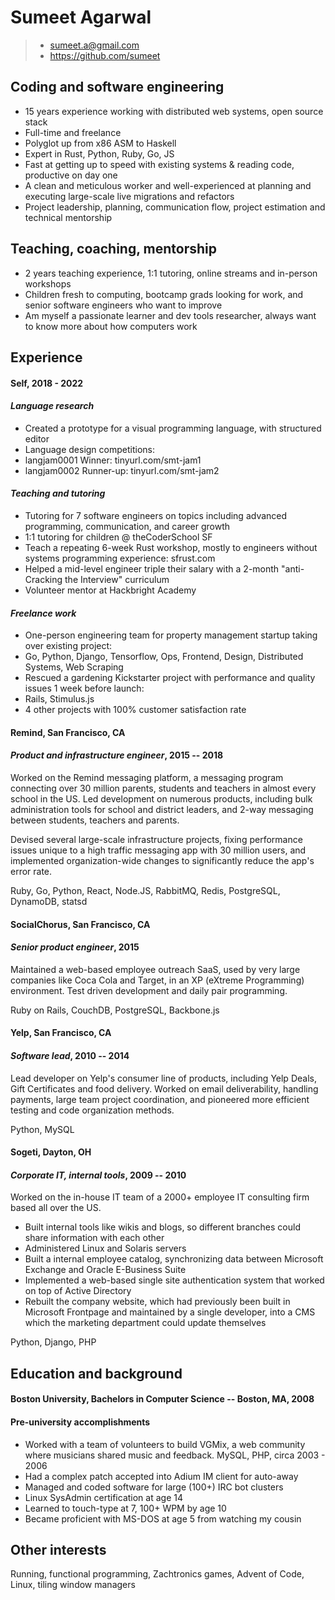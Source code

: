 Sumeet Agarwal
==============
> + sumeet.a@gmail.com
> + https://github.com/sumeet

Coding and software engineering
-------------------------------
+ 15 years experience working with distributed web systems, open source stack
+ Full-time and freelance
+ Polyglot up from x86 ASM to Haskell
+ Expert in Rust, Python, Ruby, Go, JS
+ Fast at getting up to speed with existing systems & reading code, productive on day one
+ A clean and meticulous worker and well-experienced at planning and executing large-scale live migrations and refactors
+ Project leadership, planning, communication flow, project estimation and technical mentorship

Teaching, coaching, mentorship
------------------------------
+ 2 years teaching experience, 1:1 tutoring, online streams and in-person workshops
+ Children fresh to computing, bootcamp grads looking for work, and senior software engineers who want to improve
+ Am myself a passionate learner and dev tools researcher, always want to know more about how computers work

Experience
----------
#### **Self**, 2018 - 2022
#### *Language research*
+ Created a prototype for a visual programming language, with structured editor
+ Language design competitions:
+ langjam0001 Winner: tinyurl.com/smt-jam1
+ langjam0002 Runner-up: tinyurl.com/smt-jam2

#### *Teaching and tutoring*
+ Tutoring for 7 software engineers on topics including advanced programming, communication, and career growth
+ 1:1 tutoring for children @ theCoderSchool SF
+ Teach a repeating 6-week Rust workshop, mostly to engineers without systems programming experience: sfrust.com
+ Helped a mid-level engineer triple their salary with a 2-month "anti-Cracking the Interview" curriculum
+ Volunteer mentor at Hackbright Academy

#### *Freelance work*
+ One-person engineering team for property management startup taking over existing project:
+ Go, Python, Django, Tensorflow, Ops, Frontend, Design, Distributed Systems, Web Scraping
+ Rescued a gardening Kickstarter project with performance and quality issues 1 week before launch:
+ Rails, Stimulus.js
+ 4 other projects with 100% customer satisfaction rate

#### **Remind**, San Francisco, CA
#### *Product and infrastructure engineer*, 2015 -- 2018
Worked on the Remind messaging platform, a messaging program connecting over 30
million parents, students and teachers in almost every school in the US. Led
development on numerous products, including bulk administration tools for school
and district leaders, and 2-way messaging between students, teachers and parents.

Devised several large-scale infrastructure projects, fixing performance issues unique
to a high traffic messaging app with 30 million users, and implemented organization-wide
changes to significantly reduce the app's error rate.

Ruby, Go, Python, React, Node.JS, RabbitMQ, Redis, PostgreSQL, DynamoDB, statsd

#### **SocialChorus**, San Francisco, CA
#### *Senior product engineer*, 2015
Maintained a web-based employee outreach SaaS, used by very large companies like Coca
Cola and Target, in an XP (eXtreme Programming) environment. Test driven development
and daily pair programming.

Ruby on Rails, CouchDB, PostgreSQL, Backbone.js

#### **Yelp**, San Francisco, CA
#### *Software lead*, 2010 -- 2014
Lead developer on Yelp's consumer line of products, including Yelp Deals, Gift
Certificates and food delivery. Worked on email deliverability, handling payments,
large team project coordination, and pioneered more efficient testing and code
organization methods.

Python, MySQL

#### **Sogeti**, Dayton, OH
#### *Corporate IT, internal tools*, 2009 -- 2010
Worked on the in-house IT team of a 2000+ employee IT consulting firm based all
over the US.

+ Built internal tools like wikis and blogs, so different branches could
  share information with each other
+ Administered Linux and Solaris servers
+ Built a internal employee catalog, synchronizing data between Microsoft Exchange
  and Oracle E-Business Suite
+ Implemented a web-based single site authentication system that worked on top
  of Active Directory
+ Rebuilt the company website, which had previously been built in Microsoft Frontpage
  and maintained by a single developer, into a CMS which the marketing department could
  update themselves

Python, Django, PHP

Education and background
---------
#### Boston University, Bachelors in Computer Science -- Boston, MA, 2008

#### Pre-university accomplishments
+ Worked with a team of volunteers to build VGMix, a web community where musicians
  shared music and feedback. MySQL, PHP, circa 2003 - 2006
+ Had a complex patch accepted into Adium IM client for auto-away
+ Managed and coded software for large (100+) IRC bot clusters
+ Linux SysAdmin certification at age 14
+ Learned to touch-type at 7, 100+ WPM by age 10
+ Became proficient with MS-DOS at age 5 from watching my cousin


Other interests
---------------
Running, functional programming, Zachtronics games, Advent of Code, Linux, tiling window managers
